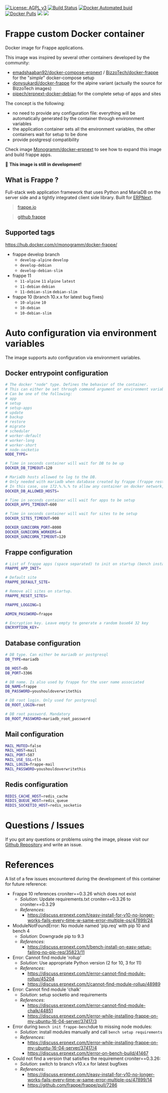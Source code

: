 
[uri_license]: http://www.gnu.org/licenses/agpl.html
[uri_license_image]: https://img.shields.io/badge/License-AGPL%20v3-blue.svg

[![License: AGPL v3][uri_license_image]][uri_license]
[![Build Status](https://travis-ci.org/Monogramm/docker-frappe.svg)](https://travis-ci.org/Monogramm/docker-frappe)
[![Docker Automated buid](https://img.shields.io/docker/cloud/build/monogramm/docker-frappe.svg)](https://hub.docker.com/r/monogramm/docker-frappe/)
[![Docker Pulls](https://img.shields.io/docker/pulls/monogramm/docker-frappe.svg)](https://hub.docker.com/r/monogramm/docker-frappe/)
[![](https://images.microbadger.com/badges/version/monogramm/docker-frappe.svg)](https://microbadger.com/images/monogramm/docker-frappe)
[![](https://images.microbadger.com/badges/image/monogramm/docker-frappe.svg)](https://microbadger.com/images/monogramm/docker-frappe)

# Frappe custom Docker container

Docker image for Frappe applications.

This image was inspired by several other containers developed by the community:
* [emadshaaban92/docker-compose-erpnext](https://github.com/emadshaaban92/docker-compose-erpnext/) / [BizzoTech/docker-frappe](https://github.com/BizzoTech/docker-frappe) for the "_simple_" docker-compose setup
* [donysukardi/docker-frappe](https://github.com/donysukardi/docker-frappe) for the alpine variant (actually the source for BizzoTech images)
* [pipech/erpnext-docker-debian](https://github.com/pipech/erpnext-docker-debian) for the complete setup of apps and sites

The concept is the following:
* no need to provide any configuration file: everything will be automatically generated by the container through environnment variables
* the application container sets all the environment variables, the other containers wait for setup to be done
* provide postgresql compatibility

Check image [Monogramm/docker-erpnext](https://github.com/Monogramm/docker-erpnext) to see how to expand this image and build frappe apps.

:construction: **This image is still in development!**

## What is Frappe ?

Full-stack web application framework that uses Python and MariaDB on the server side and a tightly integrated client side library. Built for [ERPNext](https://erpnext.com/).

> [frappe.io](https://frappe.io/)

> [github frappe](https://github.com/frappe/frappe)

## Supported tags

https://hub.docker.com/r/monogramm/docker-frappe/

* frappe develop branch
    - `develop-alpine` `develop`
    - `develop-debian`
    - `develop-debian-slim`
* frappe 11
    - `11-alpine` `11` `alpine` `latest`
    - `11-debian` `debian`
    - `11-debian-slim` `debian-slim`
* frappe 10 (branch 10.x.x for latest bug fixes)
    - `10-alpine` `10`
    - `10-debian`
    - `10-debian-slim`

# Auto configuration via environment variables

The image supports auto configuration via environment variables.

## Docker entrypoint configuration

```sh
# The docker "node" type. Defines the behavior of the container.
# This can either be set through command argument or environment variable.
# Can be one of the following:
# app
# setup
# setup-apps
# update
# backup
# restore
# migrate
# scheduler
# worker-default
# worker-long
# worker-short
# node-socketio
NODE_TYPE=

# Time in seconds container will wait for DB to be up
DOCKER_DB_TIMEOUT=120

# MariaDb hosts allowed to log to the DB.
# Only needed with mariadb when database created by frappe (frappe restricts to install IP by default).
# In this case, use 172.%.%.% to allow any container on docker network, or % for any host.
DOCKER_DB_ALLOWED_HOSTS=

# Time in seconds container will wait for apps to be setup
DOCKER_APPS_TIMEOUT=600

# Time in seconds container will wait for sites to be setup
DOCKER_SITES_TIMEOUT=900

DOCKER_GUNICORN_PORT=8000
DOCKER_GUNICORN_WORKERS=4
DOCKER_GUNICORN_TIMEOUT=120
```

## Frappe configuration

```sh
# List of frappe apps (space separated) to init on startup (bench install-app)
FRAPPE_APP_INIT=

# Default site
FRAPPE_DEFAULT_SITE=

# Remove all sites on startup.
FRAPPE_RESET_SITES=

FRAPPE_LOGGING=1

ADMIN_PASSWORD=frappe

# Encryption key. Leave empty to generate a random base64 32 key
ENCRYPTION_KEY=
```

## Database configuration

```sh
# DB type. Can either be mariadb or postgresql
DB_TYPE=mariadb

DB_HOST=db
DB_PORT=3306

# DB name. Is also used by frappe for the user name associated
DB_NAME=frappe
DB_PASSWORD=youshouldoverwritethis

# DB root login. Only used for postgresql
DB_ROOT_LOGIN=root

# DB root password. Mandatory
DB_ROOT_PASSWORD=mariadb_root_password
```

## Mail configuration

```sh
MAIL_MUTED=false
MAIL_HOST=mail
MAIL_PORT=587
MAIL_USE_SSL=tls
MAIL_LOGIN=frappe-mail
MAIL_PASSWORD=youshouldoverwritethis
```

## Redis configuration

```sh
REDIS_CACHE_HOST=redis_cache
REDIS_QUEUE_HOST=redis_queue
REDIS_SOCKETIO_HOST=redis_socketio
```

# Questions / Issues
If you got any questions or problems using the image, please visit our [Github Repository](https://github.com/Monogramm/docker-frappe) and write an issue.  

# References

A list of a few issues encountered during the development of this container for future reference:
* Frappe 10 references croniter==0.3.26 which does not exist
    * _Solution_: Update requirements.txt croniter==0.3.26 to croniter==0.3.29
    * _References_:
        * https://discuss.erpnext.com/t/easy-install-for-v10-no-longer-works-fails-every-time-w-same-error-multiple-os/47899/24
* ModuleNotFoundError: No module named 'pip.req' with pip 10 and bench 4
    * _Solution_: Downgrade pip to 9.3
    * _References_:
        * https://discuss.erpnext.com/t/bench-install-on-easy-setup-failing-no-pip-req/35823/11
* Error: Cannot find module 'rollup'
    * _Solution_: Use appropriate Python version (2 for 10, 3 for 11)
    * _References_:
        * https://discuss.erpnext.com/t/error-cannot-find-module-rollup/45204
        * https://discuss.erpnext.com/t/cannot-find-module-rollup/48989
* Error: Cannot find module 'chalk'
    * _Solution_: setup socketio and requirements
    * _References_:
        * https://discuss.erpnext.com/t/error-cannot-find-module-chalk/44851
        * https://discuss.erpnext.com/t/error-while-installing-frappe-on-my-ubuntu-16-04-server/37417/3
* Error during `bench init frappe-bench`due to missing node modules:
    * _Solution_: install modules manually and call `bench setup requirements`
    * _References_:
        * https://discuss.erpnext.com/t/error-while-installing-frappe-on-my-ubuntu-16-04-server/37417/4
        * https://discuss.erpnext.com/t/error-on-bench-build/41467
* Could not find a version that satisfies the requirement croniter==0.3.26:
    * _Solution_: switch to branch v10.x.x for latest bugfixes
    * _References_:
        * https://discuss.erpnext.com/t/easy-install-for-v10-no-longer-works-fails-every-time-w-same-error-multiple-os/47899/14
        * https://github.com/frappe/frappe/pull/7286

